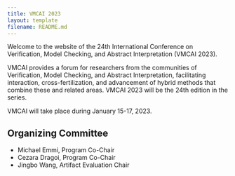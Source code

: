 ```yaml
---
title: VMCAI 2023
layout: template
filename: README.md
--- 
```


Welcome to the website of the 24th International Conference on Verification, Model Checking, and Abstract Interpretation (VMCAI 2023).

VMCAI provides a forum for researchers from the communities of Verification, Model Checking, and Abstract Interpretation, facilitating interaction, cross-fertilization, and advancement of hybrid methods that combine these and related areas. VMCAI 2023 will be the 24th edition in the series.

VMCAI will take place during January 15-17, 2023.

## Organizing Committee

* Michael Emmi, Program Co-Chair
* Cezara Dragoi, Program Co-Chair
* Jingbo Wang, Artifact Evaluation Chair
